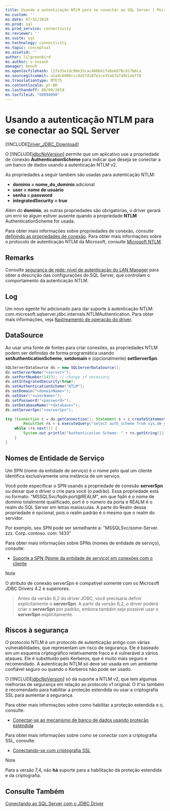 ```yaml
---
title: Usando a autenticação NTLM para se conectar ao SQL Server | Microsoft Docs
ms.custom: ''
ms.date: 07/31/2019
ms.prod: sql
ms.prod_service: connectivity
ms.reviewer: ''
ms.suite: sql
ms.technology: connectivity
ms.topic: conceptual
ms.assetid: ''
author: lilgreenbird
ms.author: v-susanh
manager: kenvh
ms.openlocfilehash: 11fe35e1dc90e32cac460b61fe8a6078c817b0ca
ms.sourcegitcommit: a1adc6906ccc0a57d187e1ce35ab7a7a951ebff8
ms.translationtype: MTE75
ms.contentlocale: pt-BR
ms.lasthandoff: 08/09/2019
ms.locfileid: "68894098"
---
```

# <a name="using-ntlm-authentication-to-connect-to-sql-server"></a>Usando a autenticação NTLM para se conectar ao SQL Server

[!INCLUDE[Driver_JDBC_Download](../../includes/driver_jdbc_download.md)]

O [!INCLUDE[jdbcNoVersion](../../includes/jdbcnoversion_md.md)] permite que um aplicativo use a propriedade de conexão **AuthenticationScheme** para indicar que deseja se conectar a um banco de dados usando a autenticação NTLM v2. 

As propriedades a seguir também são usadas para autenticação NTLM:

- **domínio = nome_do_domínio** adicional
- **user = nome de usuário**
- **senha = password**
- **integratedSecurity = true**

Além do **domínio**, as outras propriedades são obrigatórias, o driver gerará um erro se algum estiver ausente quando a propriedade **NTLM** AuthenticationScheme for usada. 

Para obter mais informações sobre propriedades de conexão, consulte [definindo as propriedades de conexão](../../connect/jdbc/setting-the-connection-properties.md). Para obter mais informações sobre o protocolo de autenticação NTLM da Microsoft, consulte [Microsoft NTLM](https://docs.microsoft.com/windows/desktop/SecAuthN/microsoft-ntlm).

## <a name="remarks"></a>Remarks

Consulte [segurança de rede: nível de autenticação do LAN Manager](https://docs.microsoft.com/windows/security/threat-protection/security-policy-settings/network-security-lan-manager-authentication-level) para obter a descrição das configurações do SQL Server, que controlam o comportamento da autenticação NTLM. 

## <a name="logging"></a>Log

Um novo agente foi adicionado para dar suporte à autenticação NTLM: com.microsoft.sqlserver.jdbc.internals.NTLMAuthentication. Para obter mais informações, veja [Rastreamento de operação do driver](../../connect/jdbc/tracing-driver-operation.md).

## <a name="datasource"></a>DataSource

Ao usar uma fonte de fontes para criar conexões, as propriedades NTLM podem ser definidas de forma programática usando **setAuthenticationScheme**, **setdomain** e (opcionalmente) **setServerSpn**.

```java
SQLServerDataSource ds = new SQLServerDataSource();
ds.setServerName("<server>");
ds.setPortNumber(1433); // change if necessary
ds.setIntegratedSecurity(true);
ds.setAuthenticationScheme("NTLM");
ds.setDomain("<domainName>");
ds.setUser("<userName>");
ds.setPassword("<password>");
ds.setDatabaseName("<database>");
ds.setServerSpn("<serverSpn");

try (Connection c = ds.getConnection(); Statement s = c.createStatement();
        ResultSet rs = s.executeQuery("select auth_scheme from sys.dm_exec_connections where session_id=@@spid")) {
    while (rs.next()) {
        System.out.println("Authentication Scheme: " + rs.getString(1));
    }
}
```

## <a name="service-principal-names"></a>Nomes de Entidade de Serviço

Um SPN (nome da entidade de serviço) é o nome pelo qual um cliente identifica exclusivamente uma instância de um serviço.

Você pode especificar o SPN usando a propriedade de conexão **serverSpn** ou deixar que o driver o crie para você (o padrão). Essa propriedade está no formato: "MSSQLSvc/fqdn:port\@REALM", em que fqdn é o nome de domínio totalmente qualificado, port é o número da porta e REALM é o realm do SQL Server em letras maiúsculas. A parte do Realm dessa propriedade é opcional, pois o realm padrão é o mesmo que o realm do servidor.

Por exemplo, seu SPN pode ser semelhante a: "MSSQLSvc/some-Server. zzz. Corp. contoso. com: 1433"

Para obter mais informações sobre SPNs (nomes de entidade de serviço), consulte:

- [Suporte a SPN (Nome da entidade de serviço) em conexões com o cliente](https://docs.microsoft.com/sql/relational-databases/native-client/features/service-principal-name-spn-support-in-client-connections?view=sql-server-2017)

> [!NOTE]  
> O atributo de conexão serverSpn é compatível somente com os Microsoft JDBC Drivers 4.2 e superiores.

> Antes da versão 6,2 do driver JDBC, você precisaria definir explicitamente o **serverSpn**. A partir da versão 6,2, o driver poderá criar o **serverSpn** por padrão, embora também seja possível usar o **serverSpn** explicitamente.

## <a name="security-risks"></a>Riscos à segurança

O protocolo NTLM é um protocolo de autenticação antigo com várias vulnerabilidades, que representam um risco de segurança. Ele é baseado em um esquema criptográfico relativamente fraco e é vulnerável a vários ataques. Ele é substituído pelo Kerberos, que é muito mais seguro e recomendado. A autenticação NTLM só deve ser usada em um ambiente confiável seguro ou quando o Kerberos não pode ser usado.

O [!INCLUDE[jdbcNoVersion](../../includes/jdbcnoversion_md.md)] só dá suporte a NTLM v2, que tem algumas melhorias de segurança em relação ao protocolo v1 original. O It'ss também é recomendado para habilitar a proteção estendida ou usar a criptografia SSL para aumentar a segurança. 

Para obter mais informações sobre como habilitar a proteção estendida e o, consulte:

- [Conectar-se ao mecanismo de banco de dados usando proteção estendida](../../database-engine/configure-windows/connect-to-the-database-engine-using-extended-protection.md)

Para obter mais informações sobre como se conectar com a criptografia SSL, consulte:

- [Conectando-se com criptografia SSL](../../connect/jdbc/connecting-with-ssl-encryption.md)

> [!NOTE]
> Para a versão 7,4, não **há** suporte para a habilitação da proteção estendida e da criptografia.

## <a name="see-also"></a>Consulte Também

[Conectando ao SQL Server com o JDBC Driver](../../connect/jdbc/connecting-to-sql-server-with-the-jdbc-driver.md)
